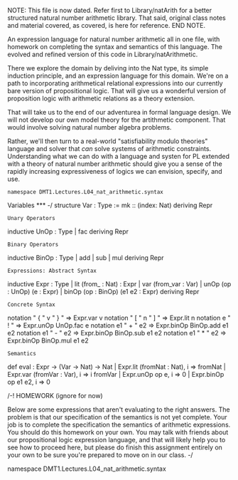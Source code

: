 NOTE: This file is now dated. Refer first to Library/natArith
for a better structured natural number arithmetic library.
That said, original class notes and material covered, as
covered, is here for reference. END NOTE.

An expression language for natural number arithmetic all in one file,
with homework on completing the syntax and semantics of this language.
The evolved and refined version of this code in Library/natArithmetic.

There we explore the domain by deliving into the Nat type, its simple
induction principle, and an expression language for this domain. We're
on a path to incorporating arithmetical relational expressions into
our currently bare version of propositional logic. That will give us a
wonderful version of proposition logic with arithmetic relations as a
theory extension.

That will take us to the end of our adventurea in formal language design.
We will not develop our own model theory for the artithmetic component.
That would involve solving natural number algebra problems.

Rather, we'll then turn to a real-world "satisfiability modulo theories"
language and solver that *can* solve systems of arithmetic constraints.
Understanding what we can do with a language and systen for PL extended
with a theory of natural number arithmetic should give you a sense of the
rapidly increasing expressiveness of logics we can envision, specify, and
use.

```lean
namespace DMT1.Lectures.L04_nat_arithmetic.syntax
```


Variables
*** -/
structure Var : Type :=
  mk :: (index: Nat)
deriving Repr

```lean
Unary Operators
```
inductive UnOp : Type
| fac
deriving Repr

```lean
Binary Operators
```
inductive BinOp : Type
| add
| sub
| mul
deriving Repr

```lean
Expressions: Abstract Syntax
```
inductive Expr : Type
| lit (from_ : Nat) : Expr
| var (from_var : Var)
| unOp (op : UnOp) (e : Expr)
| binOp (op : BinOp) (e1 e2 : Expr)
deriving Repr

```lean
Concrete Syntax
```
notation " { " v " } " => Expr.var v
notation " [ " n " ] " => Expr.lit n
notation e " ! " => Expr.unOp UnOp.fac e
notation e1 " + " e2 => Expr.binOp BinOp.add e1 e2
notation e1 " - " e2 => Expr.binOp BinOp.sub e1 e2
notation e1 " * " e2 => Expr.binOp BinOp.mul e1 e2

```lean
Semantics
```
def eval : Expr → (Var → Nat) → Nat
| Expr.lit (fromNat : Nat),       i =>  fromNat
| Expr.var (fromVar : Var), i => i fromVar
| Expr.unOp op e,                i => 0
| Expr.binOp op e1 e2,           i => 0

/-!
HOMEWORK (ignore for now)

Below are some expressions that aren't evaluating to the
right answers. The problem is that our specification of
the semantics is not yet complete. Your job is to complete
the specification the semantics of arithmetic expressions.
You should do this homework on your own. You may talk with
friends about our propositional logic expression language,
and that will likely help you to see how to proceed here,
but please do finish this assignment entirely on your own
to be sure you're prepared to move on in our class.
-/

namespace DMT1.Lectures.L04_nat_arithmetic.syntax
